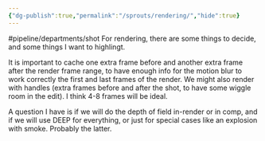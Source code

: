```yaml
---
{"dg-publish":true,"permalink":"/sprouts/rendering/","hide":true}
---
```



#pipeline/departments/shot 
For rendering, there are some things to decide, and some things I want to highlingt. 

It is important to cache one extra frame before and another extra frame after the render frame range, to have enough info for the motion blur to work correctly the first and last frames of the render. We might also render with handles (extra frames before and after the shot, to have some wiggle room in the edit). I think 4-8 frames will be ideal.

A question I have is if we will do the depth of field in-render or in comp, and if we will use DEEP for everything, or just for special cases like an explosion with smoke. Probably the latter.
